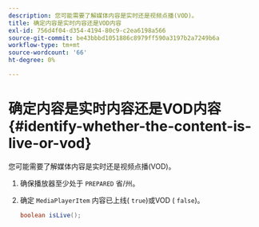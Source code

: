 ```yaml
---
description: 您可能需要了解媒体内容是实时还是视频点播(VOD)。
title: 确定内容是实时内容还是VOD内容
exl-id: 756d4f04-d354-4194-80c9-c2ea6198a566
source-git-commit: be43bbbd1051886c8979ff590a3197b2a7249b6a
workflow-type: tm+mt
source-wordcount: '66'
ht-degree: 0%

---
```


# 确定内容是实时内容还是VOD内容 {#identify-whether-the-content-is-live-or-vod}

您可能需要了解媒体内容是实时还是视频点播(VOD)。

1. 确保播放器至少处于 `PREPARED` 省/州。
1. 确定 `MediaPlayerItem` 内容已上线( `true`)或VOD ( `false`)。

   ```java
   boolean isLive();
   ```
